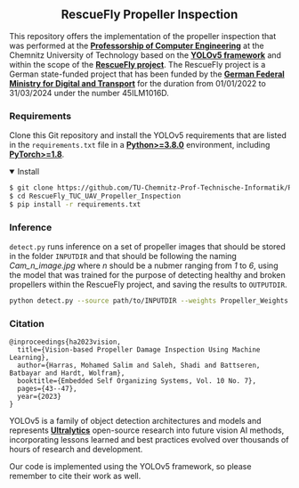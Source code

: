 ## <div align="center">RescueFly Propeller Inspection</div>

This repository offers the implementation of the propeller inspection that was performed at the [**Professorship of Computer Engineering**](https://www.tu-chemnitz.de/cs/ce) at the Chemnitz University of Technology based on the [**YOLOv5 framework**](https://ultralytics.com/yolov5) and within the scope of the [**RescueFly project**](https://rescuefly.org). The RescueFly project is a German state-funded project that has been funded by the [**German Federal Ministry for Digital and Transport**](https://bmdv.bund.de/EN/Home/home.html) for the duration from 01/01/2022 to 31/03/2024 under the number 45ILM1016D.

### Requirements

Clone this Git repository and install the YOLOv5 requirements that are listed in the `requirements.txt` file in a [**Python>=3.8.0**](https://www.python.org/) environment, including
[**PyTorch>=1.8**](https://pytorch.org/get-started/locally/).

<details open>
<summary>Install</summary>

```bash
$ git clone https://github.com/TU-Chemnitz-Prof-Technische-Informatik/RescueFly_TUC_UAV_Propeller_Inspection.git
$ cd RescueFly_TUC_UAV_Propeller_Inspection
$ pip install -r requirements.txt
```

</details>

### Inference

`detect.py` runs inference on a set of propeller images that should be stored in the folder `INPUTDIR` and that should be following the naming *Cam_n_image.jpg* where *n* should be a nubmer ranging from *1* to *6*, using the model that was trained for the purpose of detecting healthy and broken propellers within the RescueFly project, and saving the results to `OUTPUTDIR`.

```bash
python detect.py --source path/to/INPUTDIR --weights Propeller_Weights.pt --save-json --project path/to/OUTPUTDIR
```

### Citation

```shell
@inproceedings{ha2023vision,
  title={Vision-based Propeller Damage Inspection Using Machine Learning},
  author={Harras, Mohamed Salim and Saleh, Shadi and Battseren, Batbayar and Hardt, Wolfram},
  booktitle={Embedded Self Organizing Systems, Vol. 10 No. 7},
  pages={43--47},
  year={2023}
}
```

YOLOv5 is a family of object detection architectures and models and represents [**Ultralytics**](https://ultralytics.com) open-source research into future vision AI methods, incorporating lessons learned and best practices evolved over thousands of hours of research and development.

Our code is implemented using the YOLOv5 framework, so please remember to cite their work as well.
